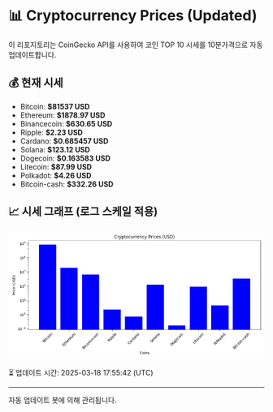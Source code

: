
# 📊 Cryptocurrency Prices (Updated)

이 리포지토리는 CoinGecko API를 사용하여 코인 TOP 10 시세를 10분가격으로 자동 업데이트합니다.

## 💰 현재 시세
- Bitcoin: **$81537 USD**
- Ethereum: **$1878.97 USD**
- Binancecoin: **$630.65 USD**
- Ripple: **$2.23 USD**
- Cardano: **$0.685457 USD**
- Solana: **$123.12 USD**
- Dogecoin: **$0.163583 USD**
- Litecoin: **$87.99 USD**
- Polkadot: **$4.26 USD**
- Bitcoin-cash: **$332.26 USD**

## 📈 시세 그래프 (로그 스케일 적용)
![Crypto Prices](crypto_prices.png)

⏳ 업데이트 시간: 2025-03-18 17:55:42 (UTC)

---
자동 업데이트 봇에 의해 관리됩니다.
